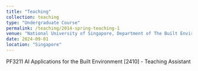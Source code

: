 ```yaml
---
title: "Teaching"
collection: teaching
type: "Undergraduate Course"
permalink: /teaching/2014-spring-teaching-1
venue: "National University of Singapore, Department of The Built Environment"
date: 2024-09-01
location: "Singapore"
---
```


PF3211 AI Applications for the Built Environment [2410] - Teaching Assistant
